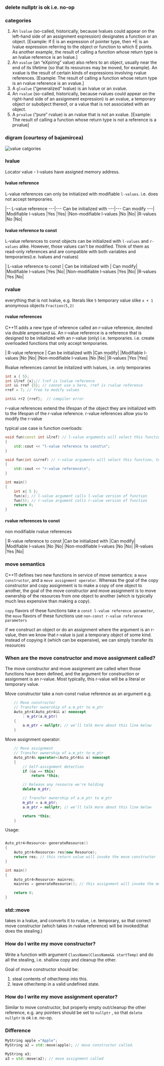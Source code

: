 
### delete nullptr is ok i.e. no-op


### categories 
1. An `lvalue` (so-called, historically, because lvalues could appear on the left-hand side of an assignment expression) designates a function or an object. [Example: If E is an expression of pointer type, then *E is an lvalue expression referring to the object or function to which E points. As another example, the result of calling a function whose return type is an lvalue reference is an lvalue.]
2. An `xvalue` (an “eXpiring” value) also refers to an object, usually near the end of its lifetime (so that its resources may be moved, for example). An xvalue is the result of certain kinds of expressions involving rvalue references. [Example: The result of calling a function whose return type is an rvalue reference is an xvalue.]
3. A `glvalue` (“generalized” lvalue) is an lvalue or an xvalue.
4. An `rvalue` (so-called, historically, because rvalues could appear on the right-hand side of an assignment expression) is an xvalue, a temporary object or subobject thereof, or a value that is not associated with an object.
5. A `prvalue` (“pure” rvalue) is an rvalue that is not an xvalue. [Example: The result of calling a function whose return type is not a reference is a prvalue]


### digram (courtesy of bajamircea)

![value catgories](images/value-categories.png "Value categories")


### lvalue

Locator value - l-values have assigned memory address.

#### lvalue reference

L-value references can only be initialized with modifiable `l-values`. i.e. does not accept temporaries.

|-- L-value reference ---|---	Can be initialized with ---|--- Can modify ---|
|Modifiable l-values	|Yes	|Yes|
|Non-modifiable l-values	|No	|No|
|R-values	|No	|No|


#### lvalue reference to const 

L-value references to const objects can be initialized with `l-values` and `r-values` alike. However, those values can’t be modified. Think of them as read-only references and are compatible with both variables and temporaries(i.e. lvalues and rvalues)

| L-value reference to const	| Can be initialized with	| Can modify|
|Modifiable l-values	|Yes	|No|
|Non-modifiable l-values	|Yes	|No|
|R-values	|Yes	|No|

### rvalue

everything that is not lvalue, e.g.
literals like `5`
temporary value slike `x + 1`
anonymous objects `Fraction(5,2)`

#### rvalue references

C++11 adds a new type of reference called an r-value reference, denoted via double ampersand `&&`. 
An r-value reference is a reference that is designed to be initialized with an r-value (only) i.e. temporaries. i.e. create overloaded functions that only accept temporaries.

| R-value reference	| Can be initialized with	|Can modify|
|Modifiable l-values	|No	|No|
|Non-modifiable l-values	|No	|No|
|R-values	|Yes	|Yes|


Rvalue references cannot be initalized with lvalues, i.e. only temporaries
```cpp
int x { 5};
int &lref {x};// lref is lvalue reference
int && rref {5}; // cannot use x here, rref is rvalue reference
rref = 7; // free to modify values

int&& rr2 {rref};  // compiler error
```

r-value references extend the lifespan of the object they are initialized with to the lifespan of the r-value reference.
 r-value references allow you to modify the r-value

typical use case is function overloads:
```cpp
void fun(const int &lref) // l-value arguments will select this function
{
	std::cout << "l-value reference to const\n";
}

void fun(int &&rref) // r-value arguments will select this function, temporaries select this also this is modifiable so useful
{
	std::cout << "r-value reference\n";
}

int main()
{
	int x{ 5 };
	fun(x); // l-value argument calls l-value version of function
	fun(5); // r-value argument calls r-value version of function
	return 0;
}

```

#### rvalue references to const
non modifiable rvalue references

| R-value reference to const	|Can be initialized with	|Can modify|
|Modifiable l-values	|No	|No|
|Non-modifiable l-values	|No	|No|
|R-values	|Yes	|No|

### move semantics
C++11 defines two new functions in service of move semantics: a `move constructor`, and a `move assignment operator`. Whereas the goal of the copy constructor and copy assignment is to make a copy of one object to another, the goal of the move constructor and move assignment is to move ownership of the resources from one object to another (which is typically much less expensive than making a copy).

`copy` flavors of these functions take a `const l-value reference parameter`, 
the `move` flavors of these functions use `non-const r-value reference parameters`

if we construct an object or do an assignment where the argument is an r-value, then we know that r-value is just a temporary object of some kind. Instead of copying it (which can be expensive), we can simply transfer its resources

### When are the move constructor and move assignment called?

The move constructor and move assignment are called when those functions have been defined, and the argument for construction or assignment is an r-value. Most typically, this r-value will be a literal or temporary value.

Move constructor take a non-const rvalue reference as an argument
e.g.

```cpp
	// Move constructor
	// Transfer ownership of a.m_ptr to m_ptr
	Auto_ptr4(Auto_ptr4&& a) noexcept
		: m_ptr(a.m_ptr)
	{
		a.m_ptr = nullptr; // we'll talk more about this line below
	}
```
Move assignment operator:
```cpp
	// Move assignment
	// Transfer ownership of a.m_ptr to m_ptr
	Auto_ptr4& operator=(Auto_ptr4&& a) noexcept
	{
		// Self-assignment detection
		if (&a == this)
			return *this;

		// Release any resource we're holding
		delete m_ptr;

		// Transfer ownership of a.m_ptr to m_ptr
		m_ptr = a.m_ptr;
		a.m_ptr = nullptr; // we'll talk more about this line below

		return *this;
	}
```
Usage:
```cpp

Auto_ptr4<Resource> generateResource()
{
	Auto_ptr4<Resource> res(new Resource);
	return res; // this return value will invoke the move constructor
}

int main()
{
	Auto_ptr4<Resource> mainres;
	mainres = generateResource(); // this assignment will invoke the move assignment

	return 0;
}
```


### std::move

takes in a lvalue, and converts it to rvalue, i.e. temporary, so that correct 
move constructor (which takes in rvalue reference) will be invoked(that does the stealing.)

### How do I write my move constructor?

Write a function with argument `ClassName(ClassName&& startTemp)` and do all the 
stealing, i.e. shallow copy and cleanup the other.

Goal of move constructor should be:
1. steal contents of other/temp into this.
2. leave other/temp in a valid undefined state.

### How do I write my move assignment operator?

Similar to move constructor, but properly empty out/cleanup the other reference, 
e.g. any pointers should be set to `nullptr` , so that `delete nullptr` is ok i.e. no-op.

### Difference

```cpp
MyString apple ="Apple";
MyString a2 = std::move(apple); // move constructor called.

MyString a3;
a3 = std::move(a2); // move assignment called  
```